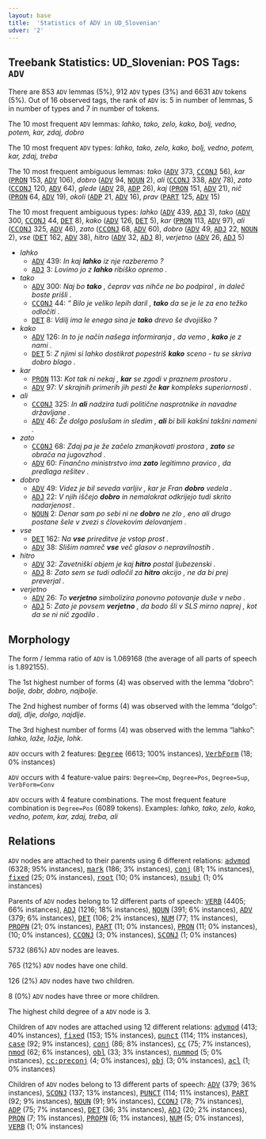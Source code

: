 ```yaml
---
layout: base
title:  'Statistics of ADV in UD_Slovenian'
udver: '2'
---
```


## Treebank Statistics: UD_Slovenian: POS Tags: `ADV`

There are 853 `ADV` lemmas (5%), 912 `ADV` types (3%) and 6631 `ADV` tokens (5%).
Out of 16 observed tags, the rank of `ADV` is: 5 in number of lemmas, 5 in number of types and 7 in number of tokens.

The 10 most frequent `ADV` lemmas: <em>lahko, tako, zelo, kako, bolj, vedno, potem, kar, zdaj, dobro</em>

The 10 most frequent `ADV` types:  <em>lahko, tako, zelo, kako, bolj, vedno, potem, kar, zdaj, treba</em>

The 10 most frequent ambiguous lemmas: <em>tako</em> (<tt><a href="sl-pos-ADV.html">ADV</a></tt> 373, <tt><a href="sl-pos-CCONJ.html">CCONJ</a></tt> 56), <em>kar</em> (<tt><a href="sl-pos-PRON.html">PRON</a></tt> 153, <tt><a href="sl-pos-ADV.html">ADV</a></tt> 106), <em>dobro</em> (<tt><a href="sl-pos-ADV.html">ADV</a></tt> 94, <tt><a href="sl-pos-NOUN.html">NOUN</a></tt> 2), <em>ali</em> (<tt><a href="sl-pos-CCONJ.html">CCONJ</a></tt> 338, <tt><a href="sl-pos-ADV.html">ADV</a></tt> 78), <em>zato</em> (<tt><a href="sl-pos-CCONJ.html">CCONJ</a></tt> 120, <tt><a href="sl-pos-ADV.html">ADV</a></tt> 64), <em>glede</em> (<tt><a href="sl-pos-ADV.html">ADV</a></tt> 28, <tt><a href="sl-pos-ADP.html">ADP</a></tt> 26), <em>kaj</em> (<tt><a href="sl-pos-PRON.html">PRON</a></tt> 151, <tt><a href="sl-pos-ADV.html">ADV</a></tt> 21), <em>nič</em> (<tt><a href="sl-pos-PRON.html">PRON</a></tt> 64, <tt><a href="sl-pos-ADV.html">ADV</a></tt> 19), <em>okoli</em> (<tt><a href="sl-pos-ADP.html">ADP</a></tt> 21, <tt><a href="sl-pos-ADV.html">ADV</a></tt> 16), <em>prav</em> (<tt><a href="sl-pos-PART.html">PART</a></tt> 125, <tt><a href="sl-pos-ADV.html">ADV</a></tt> 15)

The 10 most frequent ambiguous types:  <em>lahko</em> (<tt><a href="sl-pos-ADV.html">ADV</a></tt> 439, <tt><a href="sl-pos-ADJ.html">ADJ</a></tt> 3), <em>tako</em> (<tt><a href="sl-pos-ADV.html">ADV</a></tt> 300, <tt><a href="sl-pos-CCONJ.html">CCONJ</a></tt> 44, <tt><a href="sl-pos-DET.html">DET</a></tt> 8), <em>kako</em> (<tt><a href="sl-pos-ADV.html">ADV</a></tt> 126, <tt><a href="sl-pos-DET.html">DET</a></tt> 5), <em>kar</em> (<tt><a href="sl-pos-PRON.html">PRON</a></tt> 113, <tt><a href="sl-pos-ADV.html">ADV</a></tt> 97), <em>ali</em> (<tt><a href="sl-pos-CCONJ.html">CCONJ</a></tt> 325, <tt><a href="sl-pos-ADV.html">ADV</a></tt> 46), <em>zato</em> (<tt><a href="sl-pos-CCONJ.html">CCONJ</a></tt> 68, <tt><a href="sl-pos-ADV.html">ADV</a></tt> 60), <em>dobro</em> (<tt><a href="sl-pos-ADV.html">ADV</a></tt> 49, <tt><a href="sl-pos-ADJ.html">ADJ</a></tt> 22, <tt><a href="sl-pos-NOUN.html">NOUN</a></tt> 2), <em>vse</em> (<tt><a href="sl-pos-DET.html">DET</a></tt> 162, <tt><a href="sl-pos-ADV.html">ADV</a></tt> 38), <em>hitro</em> (<tt><a href="sl-pos-ADV.html">ADV</a></tt> 32, <tt><a href="sl-pos-ADJ.html">ADJ</a></tt> 8), <em>verjetno</em> (<tt><a href="sl-pos-ADV.html">ADV</a></tt> 26, <tt><a href="sl-pos-ADJ.html">ADJ</a></tt> 5)


* <em>lahko</em>
  * <tt><a href="sl-pos-ADV.html">ADV</a></tt> 439: <em>In kaj <b>lahko</b> iz nje razberemo ?</em>
  * <tt><a href="sl-pos-ADJ.html">ADJ</a></tt> 3: <em>Lovimo jo z <b>lahko</b> ribiško opremo .</em>
* <em>tako</em>
  * <tt><a href="sl-pos-ADV.html">ADV</a></tt> 300: <em>Naj bo <b>tako</b> , čeprav vas nihče ne bo podpiral , in daleč boste prišli .</em>
  * <tt><a href="sl-pos-CCONJ.html">CCONJ</a></tt> 44: <em>“ Bilo je veliko lepih daril , <b>tako</b> da se je le za eno težko odločiti .</em>
  * <tt><a href="sl-pos-DET.html">DET</a></tt> 8: <em>Vdilj ima le enega sina je <b>tako</b> drevo še dvojiško ?</em>
* <em>kako</em>
  * <tt><a href="sl-pos-ADV.html">ADV</a></tt> 126: <em>In to je način našega informiranja , da vemo , <b>kako</b> je z nami .</em>
  * <tt><a href="sl-pos-DET.html">DET</a></tt> 5: <em>Z njimi si lahko dostikrat popestriš <b>kako</b> sceno - tu se skriva dobro blago .</em>
* <em>kar</em>
  * <tt><a href="sl-pos-PRON.html">PRON</a></tt> 113: <em>Kot tak ni nekaj , <b>kar</b> se zgodi v praznem prostoru .</em>
  * <tt><a href="sl-pos-ADV.html">ADV</a></tt> 97: <em>V skrajnih primerih jih pesti že <b>kar</b> kompleks superiornosti .</em>
* <em>ali</em>
  * <tt><a href="sl-pos-CCONJ.html">CCONJ</a></tt> 325: <em>In <b>ali</b> nadzira tudi politične nasprotnike in navadne državljane .</em>
  * <tt><a href="sl-pos-ADV.html">ADV</a></tt> 46: <em>Že dolgo poslušam in sledim , <b>ali</b> bi bili kakšni takšni nameni .</em>
* <em>zato</em>
  * <tt><a href="sl-pos-CCONJ.html">CCONJ</a></tt> 68: <em>Zdaj pa je že začelo zmanjkovati prostora , <b>zato</b> se obrača na jugovzhod .</em>
  * <tt><a href="sl-pos-ADV.html">ADV</a></tt> 60: <em>Finančno ministrstvo ima <b>zato</b> legitimno pravico , da predlaga rešitev .</em>
* <em>dobro</em>
  * <tt><a href="sl-pos-ADV.html">ADV</a></tt> 49: <em>Videz je bil seveda varljiv , kar je Fran <b>dobro</b> vedela .</em>
  * <tt><a href="sl-pos-ADJ.html">ADJ</a></tt> 22: <em>V njih iščejo <b>dobro</b> in nemalokrat odkrijejo tudi skrito nadarjenost .</em>
  * <tt><a href="sl-pos-NOUN.html">NOUN</a></tt> 2: <em>Denar sam po sebi ni ne <b>dobro</b> ne zlo , eno ali drugo postane šele v zvezi s človekovim delovanjem .</em>
* <em>vse</em>
  * <tt><a href="sl-pos-DET.html">DET</a></tt> 162: <em>Na <b>vse</b> prireditve je vstop prost .</em>
  * <tt><a href="sl-pos-ADV.html">ADV</a></tt> 38: <em>Slišim namreč <b>vse</b> več glasov o nepravilnostih .</em>
* <em>hitro</em>
  * <tt><a href="sl-pos-ADV.html">ADV</a></tt> 32: <em>Zavetniški objem je kaj <b>hitro</b> postal ljubezenski .</em>
  * <tt><a href="sl-pos-ADJ.html">ADJ</a></tt> 8: <em>Zato sem se tudi odločil za <b>hitro</b> akcijo , ne da bi prej preverjal .</em>
* <em>verjetno</em>
  * <tt><a href="sl-pos-ADV.html">ADV</a></tt> 26: <em>To <b>verjetno</b> simbolizira ponovno potovanje duše v nebo .</em>
  * <tt><a href="sl-pos-ADJ.html">ADJ</a></tt> 5: <em>Zato je povsem <b>verjetno</b> , da bodo šli v SLS mirno naprej , kot da se ni nič zgodilo .</em>

## Morphology

The form / lemma ratio of `ADV` is 1.069168 (the average of all parts of speech is 1.892155).

The 1st highest number of forms (4) was observed with the lemma “dobro”: <em>bolje, dobr, dobro, najbolje</em>.

The 2nd highest number of forms (4) was observed with the lemma “dolgo”: <em>dalj, dlje, dolgo, najdlje</em>.

The 3rd highest number of forms (4) was observed with the lemma “lahko”: <em>lahko, laže, lažje, lohk</em>.

`ADV` occurs with 2 features: <tt><a href="sl-feat-Degree.html">Degree</a></tt> (6613; 100% instances), <tt><a href="sl-feat-VerbForm.html">VerbForm</a></tt> (18; 0% instances)

`ADV` occurs with 4 feature-value pairs: `Degree=Cmp`, `Degree=Pos`, `Degree=Sup`, `VerbForm=Conv`

`ADV` occurs with 4 feature combinations.
The most frequent feature combination is `Degree=Pos` (6089 tokens).
Examples: <em>lahko, tako, zelo, kako, vedno, potem, kar, zdaj, treba, ali</em>


## Relations

`ADV` nodes are attached to their parents using 6 different relations: <tt><a href="sl-dep-advmod.html">advmod</a></tt> (6328; 95% instances), <tt><a href="sl-dep-mark.html">mark</a></tt> (186; 3% instances), <tt><a href="sl-dep-conj.html">conj</a></tt> (81; 1% instances), <tt><a href="sl-dep-fixed.html">fixed</a></tt> (25; 0% instances), <tt><a href="sl-dep-root.html">root</a></tt> (10; 0% instances), <tt><a href="sl-dep-nsubj.html">nsubj</a></tt> (1; 0% instances)

Parents of `ADV` nodes belong to 12 different parts of speech: <tt><a href="sl-pos-VERB.html">VERB</a></tt> (4405; 66% instances), <tt><a href="sl-pos-ADJ.html">ADJ</a></tt> (1216; 18% instances), <tt><a href="sl-pos-NOUN.html">NOUN</a></tt> (391; 6% instances), <tt><a href="sl-pos-ADV.html">ADV</a></tt> (379; 6% instances), <tt><a href="sl-pos-DET.html">DET</a></tt> (106; 2% instances), <tt><a href="sl-pos-NUM.html">NUM</a></tt> (77; 1% instances), <tt><a href="sl-pos-PROPN.html">PROPN</a></tt> (21; 0% instances), <tt><a href="sl-pos-PART.html">PART</a></tt> (11; 0% instances), <tt><a href="sl-pos-PRON.html">PRON</a></tt> (11; 0% instances),  (10; 0% instances), <tt><a href="sl-pos-CCONJ.html">CCONJ</a></tt> (3; 0% instances), <tt><a href="sl-pos-SCONJ.html">SCONJ</a></tt> (1; 0% instances)

5732 (86%) `ADV` nodes are leaves.

765 (12%) `ADV` nodes have one child.

126 (2%) `ADV` nodes have two children.

8 (0%) `ADV` nodes have three or more children.

The highest child degree of a `ADV` node is 3.

Children of `ADV` nodes are attached using 12 different relations: <tt><a href="sl-dep-advmod.html">advmod</a></tt> (413; 40% instances), <tt><a href="sl-dep-fixed.html">fixed</a></tt> (153; 15% instances), <tt><a href="sl-dep-punct.html">punct</a></tt> (114; 11% instances), <tt><a href="sl-dep-case.html">case</a></tt> (92; 9% instances), <tt><a href="sl-dep-conj.html">conj</a></tt> (86; 8% instances), <tt><a href="sl-dep-cc.html">cc</a></tt> (75; 7% instances), <tt><a href="sl-dep-nmod.html">nmod</a></tt> (62; 6% instances), <tt><a href="sl-dep-obl.html">obl</a></tt> (33; 3% instances), <tt><a href="sl-dep-nummod.html">nummod</a></tt> (5; 0% instances), <tt><a href="sl-dep-cc-preconj.html">cc:preconj</a></tt> (4; 0% instances), <tt><a href="sl-dep-obj.html">obj</a></tt> (3; 0% instances), <tt><a href="sl-dep-acl.html">acl</a></tt> (1; 0% instances)

Children of `ADV` nodes belong to 13 different parts of speech: <tt><a href="sl-pos-ADV.html">ADV</a></tt> (379; 36% instances), <tt><a href="sl-pos-SCONJ.html">SCONJ</a></tt> (137; 13% instances), <tt><a href="sl-pos-PUNCT.html">PUNCT</a></tt> (114; 11% instances), <tt><a href="sl-pos-PART.html">PART</a></tt> (92; 9% instances), <tt><a href="sl-pos-NOUN.html">NOUN</a></tt> (91; 9% instances), <tt><a href="sl-pos-CCONJ.html">CCONJ</a></tt> (78; 7% instances), <tt><a href="sl-pos-ADP.html">ADP</a></tt> (75; 7% instances), <tt><a href="sl-pos-DET.html">DET</a></tt> (36; 3% instances), <tt><a href="sl-pos-ADJ.html">ADJ</a></tt> (20; 2% instances), <tt><a href="sl-pos-PRON.html">PRON</a></tt> (7; 1% instances), <tt><a href="sl-pos-PROPN.html">PROPN</a></tt> (6; 1% instances), <tt><a href="sl-pos-NUM.html">NUM</a></tt> (5; 0% instances), <tt><a href="sl-pos-VERB.html">VERB</a></tt> (1; 0% instances)

